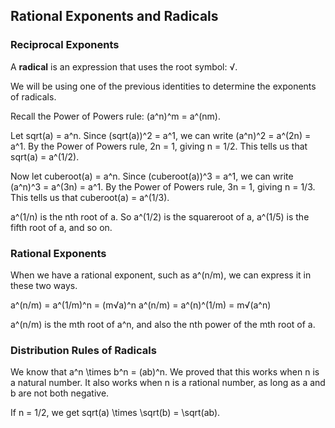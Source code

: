 Rational Exponents and Radicals
-------

### Reciprocal Exponents

A **radical** is an expression that uses the root symbol: √.

We will be using one of the previous identities to determine the exponents of radicals.

Recall the Power of Powers rule: (a^n)^m = a^(nm).

Let sqrt(a) = a^n. Since (sqrt(a))^2 = a^1, we can write (a^n)^2 = a^(2n) = a^1. By the Power of Powers rule, 2n = 1, giving n = 1/2. This tells us that sqrt(a) = a^(1/2).

Now let cuberoot(a) = a^n. Since (cuberoot(a))^3 = a^1, we can write (a^n)^3 = a^(3n) = a^1. By the Power of Powers rule, 3n = 1, giving n = 1/3. This tells us that cuberoot(a) = a^(1/3).

a^(1/n) is the nth root of a. So a^(1/2) is the squareroot of a, a^(1/5) is the fifth root of a, and so on.


### Rational Exponents

When we have a rational exponent, such as a^(n/m), we can express it in these two ways.

a^(n/m) = a^(1/m)^n = (m√a)^n
a^(n/m) = a^(n)^(1/m) = m√(a^n)

a^(n/m) is the mth root of a^n, and also the nth power of the mth root of a.


### Distribution Rules of Radicals

We know that a^n \times b^n = (ab)^n. We proved that this works when n is a natural number. It also works when n is a rational number, as long as a and b are not both negative.

If n = 1/2, we get sqrt(a) \times \sqrt(b) = \sqrt(ab).